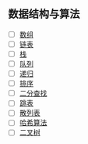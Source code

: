 ## 数据结构与算法

- [ ] [数组](src/main/java/com.jungle.ds/array/README.md) 
- [ ] [链表](src/main/java/com.jungle.ds/linked/README.md) 
- [ ] [栈](src/main/java/com.jungle.ds/stack/README.md) 
- [ ] [队列](src/main/java/com.jungle.ds/queue/README.md) 
- [ ] [递归](src/main/java/com.jungle.ds/recursion/README.md) 
- [ ] [排序](src/main/java/com.jungle.ds/sort/README.md) 
- [ ] [二分查找](src/main/java/com.jungle.ds/search/README.md) 
- [ ] [跳表](src/main/java/com.jungle.ds/skip_list/README.md) 
- [ ] [散列表](src/main/java/com.jungle.ds/hash_table/README.md) 
- [ ] [哈希算法](src/main/java/com.jungle.ds/hash_alg/README.md) 
- [ ] [二叉树](src/main/java/com.jungle.ds/binary_tree/README.md) 
